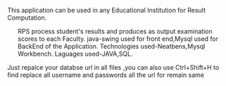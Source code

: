 This application can be used in any Educational Institution for Result Computation. 
<ul>
  <l>RPS process student's results and produces as output examination scores to each Faculty.</l>
  <l>java-swing used for front end,Mysql used for BackEnd of the Application. </l>
  <l>Technologies used-Neatbens,Mysql Workbench. Laguages used-JAVA,SQL.</l>
</ul>

<p>Just repalce your databse url in all files ,you can also use Ctrl+Shift+H to find replace all username and passwords all the url for remain same</p>
